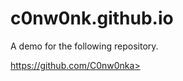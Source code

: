 # c0nw0nk.github.io

A demo for the following repository.

<a href="https://github.com/C0nw0nk">https://github.com/C0nw0nka>
